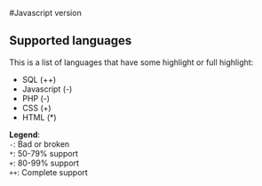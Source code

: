 #Javascript version

## Supported languages

This is a list of languages that have some highlight or full highlight:

- SQL (++)
- Javascript (-)
- PHP (-)
- CSS (+)
- HTML (*)

**Legend**:<br>
`-`: Bad or broken<br>
`*`: 50-79% support<br>
`+`: 80-99% support<br>
`++`: Complete support
